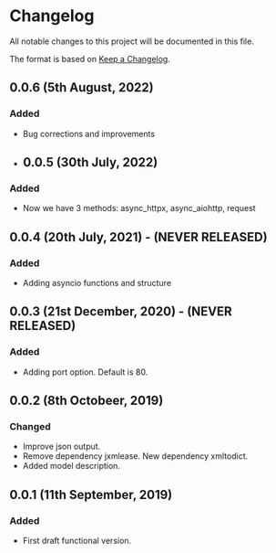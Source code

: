 # Changelog

All notable changes to this project will be documented in this file.

The format is based on [Keep a Changelog](https://keepachangelog.com/en/1.0.0/).

## 0.0.6 (5th August, 2022)

### Added

* Bug corrections and improvements

* ## 0.0.5 (30th July, 2022)

### Added

* Now we have 3 methods: async_httpx, async_aiohttp, request

## 0.0.4 (20th July, 2021) - (NEVER RELEASED)

### Added

* Adding asyncio functions and structure

## 0.0.3 (21st December, 2020) - (NEVER RELEASED)

### Added

* Adding port option. Default is 80.

## 0.0.2 (8th Octobeer, 2019)

### Changed

* Improve json output.
* Remove dependency jxmlease. New dependency xmltodict.
* Added model description.

## 0.0.1 (11th September, 2019)

### Added

* First draft functional version.

